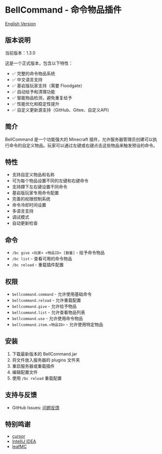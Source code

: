 # BellCommand - 命令物品插件

[English Version](README_EN.md)

## 版本说明
当前版本：1.3.0

这是一个正式版本，包含以下特性：
- ✅ 完整的命令物品系统
- ✅ 中文语言支持
- ✅ 基岩版玩家支持（需要 Floodgate）
- ✅ 自动给予和清理功能
- ✅ 智能物品检测，避免重复给予
- ✅ 性能优化和稳定性提升
- ✅ 自定义更新源支持（GitHub、Gitee、自定义API）

## 简介
BellCommand 是一个功能强大的 Minecraft 插件，允许服务器管理员创建可以执行命令的自定义物品。玩家可以通过左键或右键点击这些物品来触发预设的命令。

## 特性
- 支持自定义物品和名称
- 可为每个物品设置不同的左键和右键命令
- 支持蹲下左右键设置不同命令
- 基岩版玩家专用命令配置
- 完善的权限控制系统
- 命令冷却时间设置
- 多语言支持
- 调试模式
- 自动更新检查

## 命令
- `/bc give <玩家> <物品ID> [数量]` - 给予命令物品
- `/bc list` - 查看可用的命令物品
- `/bc reload` - 重载插件配置

## 权限
- `bellcommand.command` - 允许使用基础命令
- `bellcommand.reload` - 允许重载配置
- `bellcommand.give` - 允许给予物品
- `bellcommand.list` - 允许查看物品列表
- `bellcommand.use` - 允许使用命令物品
- `bellcommand.item.<物品ID>` - 允许使用特定物品

## 安装
1. 下载最新版本的 BellCommand.jar
2. 将文件放入服务器的 plugins 文件夹
3. 重启服务器或重载插件
4. 编辑配置文件
5. 使用 `/bc reload` 重载配置

## 支持与反馈
- GitHub Issues: [问题反馈](https://github.com/ning-g-mo/BellCommand/issues)

## 特别鸣谢
- [cursor](https://www.cursor.com/)
- [IntelliJ IDEA](https://www.jetbrains.com/idea/)
- [leafMC](https://github.com/Winds-Studio/Leaf)
